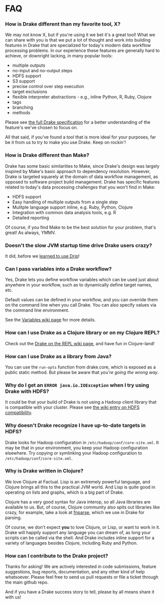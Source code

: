 # FAQ

### How is Drake different than my favorite tool, X?

We may not know X, but if you're using it we bet it's a great tool! What we
can share with you is that we put a lot of thought and work into building
features in Drake that are specialized for today's modern data workflow
processing problems. In our experience these features are generally hard
to achieve, or downright lacking, in many popular tools:

* multiple outputs
* no-input and no-output steps
* HDFS support
* S3 support
* precise control over step execution
* target exclusions
* flexible interpreter abstractions - e.g., inline Python, R, Ruby, Clojure
* tags
* branching
* methods

Please see [the full Drake specification](https://docs.google.com/document/d/1bF-OKNLIG10v_lMes_m4yyaJtAaJKtdK0Jizvi_MNsg/edit) for a better understanding of the
feature's we've chosen to focus on.

All that said, if you've found a tool that is more ideal for your purposes,
far be it from us to try to make you use Drake. Keep on rockin'!

### How is Drake different than Make?

Drake has some basic similarities to Make, since Drake's design was largely
inspired by Make's basic approach to dependency resolution. However,
Drake is targeted squarely at the domain of data workflow management,
as opposed to software project build management. Drake has specific features
related to today's data processing challenges that you won't find in Make:

* HDFS support
* Easy handling of multiple outputs from a single step
* Mulitple language support inline, e.g. Ruby, Python, Clojure
* Integration with common data analysis tools, e.g. R
* Detailed reporting

Of course, if you find Make to be the best solution for your problem, that's
great! As always, YMMV.

### Doesn't the slow JVM startup time drive Drake users crazy?

It did, before we [learned to use Drip](https://github.com/Factual/drake/wiki/Faster-startup:-Drake-with-Drip)!

### Can I pass variables into a Drake workflow?

Yes, Drake lets you define workflow variables which can be used just about
anywhere in your workflow, such as to dynamically define target names, etc.

Default values can be defined in your workflow, and you can override them on the
command line when you call Drake. You can also specify values via the command line environment.

See the [Variables wiki page](https://github.com/Factual/drake/wiki/Variables) for more details.

### How can I use Drake as a Clojure library or on my Clojure REPL?

Check out the [Drake on the REPL wiki page](https://github.com/Factual/drake/wiki/Drake-on-the-REPL),
and have fun in Clojure-land!

### How can I use Drake as a library from Java?

You can use the `run-opts` function from drake.core, which is exposed as a public static method. But please be aware that _you're going the wrong way_.

### Why do I get an `ERROR java.io.IOException` when I try using Drake with HDFS?

It could be that your build of Drake is not using a Hadoop client library that
is compatible with your cluster. Please see [the wiki entry on HDFS compatibility](https://github.com/Factual/drake/wiki/HDFS-Compatibility).

### Why doesn't Drake recognize I have up-to-date targets in HDFS?

Drake looks for Hadoop configuration in `/etc/hadoop/conf/core-site.xml`. It
may be that in your environment, you keep your Hadoop configuration elsewhere.
Try copying or symlinking your Hadoop configuration to `/etc/hadoop/conf/core-site.xml`.

### Why is Drake written in Clojure?

We love Clojure at Factual. Lisp is an extremely powerful language, and
Clojure brings all this to the practical JVM world. And Lisp is quite good
in operating on lists and graphs, which is a big part of Drake.

Clojure has a very good syntax for Java interop, so all Java libraries are
available to us. But, of course, Clojure community also spits out libraries
like crazy, for example, take a look at [fnparse](https://github.com/joshua-choi/fnparse),
which we use in Drake for parsing.

Of course, we don't expect **you** to love Clojure, or Lisp, or want to
work in it. Drake will happily support any language you can dream of, as long
your scripts can be called via the shell. And Drake includes inline support
for a variety of languages besides Clojure, including Ruby and Python.

### How can I contribute to the Drake project?

Thanks for asking! We are actively interested in code submissions, feature suggestions, bug reports,
documentation, and any other kind of help whatsoever. Please feel free to send us pull requests or
file a ticket through the main github repo.

And if you have a Drake success story to tell, please by all means share it with us!
